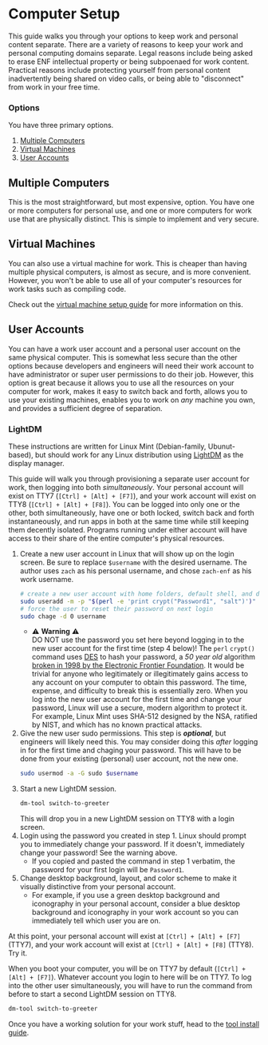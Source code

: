 # Computer Setup
This guide walks you through your options to keep work and personal content separate. There are a variety of reasons to keep your work and personal computing domains separate. Legal reasons include being asked to erase ENF intellectual property or being subpoenaed for work content. Practical reasons include protecting yourself from personal content inadvertently being shared on video calls, or being able to "disconnect" from work in your free time.

### Options
You have three primary options.
1. [Multiple Computers](#multiple-computers)
1. [Virtual Machines](#virtual-machines)
1. [User Accounts](#user-accounts)

## Multiple Computers
This is the most straightforward, but most expensive, option. You have one or more computers for personal use, and one or more computers for work use that are physically distinct. This is simple to implement and very secure.

## Virtual Machines
You can also use a virtual machine for work. This is cheaper than having multiple physical computers, is almost as secure, and is more convenient. However, you won't be able to use all of your computer's resources for work tasks such as compiling code.

Check out the [virtual machine setup guide](./vm-setup.md) for more information on this.

## User Accounts
You can have a work user account and a personal user account on the same physical computer. This is somewhat less secure than the other options because developers and engineers will need their work account to have administrator or super user permissions to do their job. However, this option is great because it allows you to use all the resources on your computer for work, makes it easy to switch back and forth, allows you to use your existing machines, enables you to work on _any_ machine you own, and provides a sufficient degree of separation.

### LightDM
These instructions are written for Linux Mint (Debian-family, Ubunut-based), but should work for any Linux distribution using [LightDM](https://wiki.archlinux.org/title/LightDM) as the display manager.

This guide will walk you through provisioning a separate user account for work, then logging into both _simultaneously_. Your personal account will exist on TTY7 (`[Ctrl] + [Alt] + [F7]`), and your work account will exist on TTY8 (`[Ctrl] + [Alt] + [F8]`). You can be logged into only one or the other, both simultaneously, have one or both locked, switch back and forth instantaneously, and run apps in both at the same time while still keeping them decently isolated. Programs running under either account will have access to their share of the entire computer's physical resources.

1. Create a new user account in Linux that will show up on the login screen. Be sure to replace `$username` with the desired username. The author uses `zach` as his personal username, and chose `zach-enf` as his work username.
    ```bash
    # create a new user account with home folders, default shell, and default password
    sudo useradd -m -p "$(perl -e 'print crypt("Password1", "salt")')" -s /bin/bash $username  # crypt(password, salt)
    # force the user to reset their password on next login
    sudo chage -d 0 username
    ```
    - ⚠️ **Warning** ⚠️  
      DO NOT use the password you set here beyond logging in to the new user account for the first time (step 4 below)! The `perl` `crypt()` command uses [DES](https://en.wikipedia.org/wiki/Data_Encryption_Standard) to hash your password, a _50 year old_ algorithm [broken in 1998 by the Electronic Frontier Foundation](https://en.wikipedia.org/wiki/EFF_DES_cracker). It would be trivial for anyone who legitimately or illegitimately gains access to any account on your computer to obtain this password. The time, expense, and difficulty to break this is essentially zero. When you log into the new user account for the first time and change your password, Linux will use a secure, modern algorithm to protect it. For example, Linux Mint uses SHA-512 designed by the NSA, ratified by NIST, and which has no known practical attacks.
1. Give the new user sudo permissions. This step is **_optional_**, but engineers will likely need this. You may consider doing this _after_ logging in for the first time and chaging your password. This will have to be done from your existing (personal) user account, not the new one.
    ```bash
    sudo usermod -a -G sudo $username
    ```
1. Start a new LightDM session.
    ```bash
    dm-tool switch-to-greeter
    ```
    This will drop you in a new LightDM session on TTY8 with a login screen.
1. Login using the password you created in step 1. Linux should prompt you to immediately change your password. If it doesn't, immediately change your password! See the warning above.
    - If you copied and pasted the command in step 1 verbatim, the password for your first login will be `Password1`.
1. Change desktop background, layout, and color scheme to make it visually distinctive from your personal account.
    - For example, if you use a green desktop background and iconography in your personal account, consider a blue desktop background and iconography in your work account so you can immediately tell which user you are on.

At this point, your personal account will exist at `[Ctrl] + [Alt] + [F7]` (TTY7), and your work account will exist at `[Ctrl] + [Alt] + [F8]` (TTY8). Try it.

When you boot your computer, you will be on TTY7 by default (`[Ctrl] + [Alt] + [F7]`). Whatever account you login to here will be on TTY7. To log into the other user simultaneously, you will have to run the command from before to start a second LightDM session on TTY8.
```bash
dm-tool switch-to-greeter
```

Once you have a working solution for your work stuff, head to the [tool install guide](./tool-install-guide.md).
